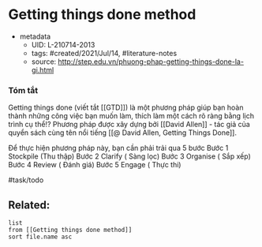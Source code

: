 ---
---

# Getting things done method


- metadata
	- UID: L-210714-2013
	- tags: #created/2021/Jul/14, #literature-notes 
	- source: http://step.edu.vn/phuong-phap-getting-things-done-la-gi.html

### Tóm tắt
Getting things done (viết tắt [[GTD]]) là một phương pháp giúp bạn hoàn thành những công việc bạn muốn làm, thích làm một cách rõ ràng bằng lịch trình cụ thể!?
Phương pháp được xây dựng bởi [[David Allen]] - tác giả của quyển sách cùng tên nổi tiếng [[@ David Allen, Getting Things Done]].

Để thực hiện phương pháp này, bạn cần phải trải qua 5 bước
Bước 1 Stockpile (Thu thập)
Bước 2 Clarify ( Sàng lọc)
Bước 3 Organise ( Sắp xếp)
Bước 4 Review ( Đánh giá)
Bước 5 Engage ( Thực thi)

#task/todo 

## Related:
```dataview
list
from [[Getting things done method]]
sort file.name asc
```